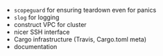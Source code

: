  - `scopeguard` for ensuring teardown even for panics
 - `slog` for logging
 - construct VPC for cluster
 - nicer SSH interface
 - Cargo infrastructure (Travis, Cargo.toml meta)
 - documentation
